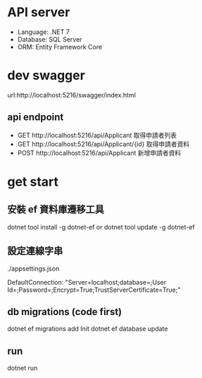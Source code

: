 #  API server
- Language: .NET 7
- Database: SQL Server
- ORM: Entity Framework Core

# dev swagger
url:http://localhost:5216/swagger/index.html

## api endpoint
- GET http://localhost:5216/api/Applicant  取得申請者列表
- GET http://localhost:5216/api/Applicant/{id} 取得申請者資料
- POST http://localhost:5216/api/Applicant 新增申請者資料

# get start
## 安裝 ef 資料庫遷移工具
dotnet tool install -g dotnet-ef
    or 
dotnet tool update -g dotnet-ef

## 設定連線字串
./appsettings.json

DefaultConnection: "Server=localhost;database=<db name>;User Id=<username>;Password=<password>;Encrypt=True;TrustServerCertificate=True;"

## db migrations (code first)
dotnet ef migrations add Init
dotnet ef database update

## run
dotnet run 
